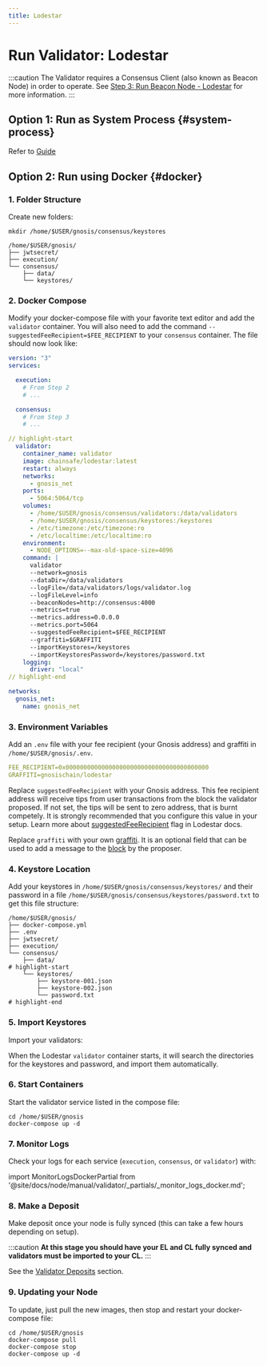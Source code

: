 ```yaml
---
title: Lodestar
---
```


# Run Validator: Lodestar

:::caution
The Validator requires a Consensus Client (also known as Beacon Node) in order to operate. See [Step 3: Run Beacon Node - Lodestar](../../beacon/lodestar.md) for more information.
:::

## Option 1: Run as System Process {#system-process}

Refer to [Guide](../../README.md#step-4-run-a-validator)

## Option 2: Run using Docker {#docker}

### 1. Folder Structure

Create new folders:

```shell
mkdir /home/$USER/gnosis/consensus/keystores
```

```shell
/home/$USER/gnosis/
├── jwtsecret/
├── execution/
└── consensus/
    ├── data/
    └── keystores/
```

### 2. Docker Compose

Modify your docker-compose file with your favorite text editor and add the `validator` container. You will also need to add the command `--suggestedFeeRecipient=$FEE_RECIPIENT` to your `consensus` container. The file should now look like:

```yaml title="/home/$USER/gnosis/docker-compose.yml" showLineNumbers
version: "3"
services:

  execution:
    # From Step 2
    # ...

  consensus:
    # From Step 3
    # ...

// highlight-start
  validator:
    container_name: validator
    image: chainsafe/lodestar:latest
    restart: always
    networks:
      - gnosis_net
    ports:
      - 5064:5064/tcp
    volumes:
      - /home/$USER/gnosis/consensus/validators:/data/validators
      - /home/$USER/gnosis/consensus/keystores:/keystores
      - /etc/timezone:/etc/timezone:ro
      - /etc/localtime:/etc/localtime:ro
    environment:
      - NODE_OPTIONS=--max-old-space-size=4096
    command: |
      validator
      --network=gnosis
      --dataDir=/data/validators
      --logFile=/data/validators/logs/validator.log
      --logFileLevel=info
      --beaconNodes=http://consensus:4000
      --metrics=true
      --metrics.address=0.0.0.0
      --metrics.port=5064
      --suggestedFeeRecipient=$FEE_RECIPIENT
      --graffiti=$GRAFFITI
      --importKeystores=/keystores
      --importKeystoresPassword=/keystores/password.txt
    logging:
      driver: "local"
// highlight-end

networks:
  gnosis_net:
    name: gnosis_net
```

### 3. Environment Variables

Add an `.env` file with your fee recipient (your Gnosis address) and graffiti in `/home/$USER/gnosis/.env`.

```yaml title="/home/$USER/gnosis/.env"
FEE_RECIPIENT=0x0000000000000000000000000000000000000000
GRAFFITI=gnosischain/lodestar
```

Replace `suggestedFeeRecipient` with your Gnosis address. This fee recipient address will receive tips from user transactions from the block the validator proposed. If not set, the tips will be sent to zero address, that is burnt competely. It is strongly recommended that you configure this value in your setup.
Learn more about [suggestedFeeRecipient](https://chainsafe.github.io/lodestar/validator-management/vc-configuration/#configuring-the-fee-recipient-address) flag in Lodestar docs.

Replace `graffiti` with your own [graffiti](https://chainsafe.github.io/lodestar/validator-management/validator-cli/#-graffiti). It is an optional field that can be used to add a message to the [block](https://ethereum.org/en/developers/docs/blocks/) by the proposer.

### 4. Keystore Location

Add your keystores in `/home/$USER/gnosis/consensus/keystores/` and their password in a file `/home/$USER/gnosis/consensus/keystores/password.txt` to get this file structure:

```shell
/home/$USER/gnosis/
├── docker-compose.yml
├── .env
├── jwtsecret/
├── execution/
└── consensus/
    ├── data/
# highlight-start
    └── keystores/
        ├── keystore-001.json
        ├── keystore-002.json
        └── password.txt
# highlight-end
```


### 5. Import Keystores

Import your validators:

When the Lodestar `validator` container starts, it will search the directories for the keystores and password, and import them automatically.


### 6. Start Containers

Start the validator service listed in the compose file:

```shell
cd /home/$USER/gnosis
docker-compose up -d
```


### 7. Monitor Logs

Check your logs for each service (`execution`, `consensus`, or `validator`) with:

import MonitorLogsDockerPartial from '@site/docs/node/manual/validator/_partials/_monitor_logs_docker.md';

<MonitorLogsDockerPartial />


### 8. Make a Deposit

Make deposit once your node is fully synced (this can take a few hours depending on setup).

:::caution
**At this stage you should have your EL and CL fully synced and validators must be imported to your CL.**
:::

See the [Validator Deposits](../deposit.md) section.


### 9. Updating your Node

To update, just pull the new images, then stop and restart your docker-compose file:

```shell
cd /home/$USER/gnosis
docker-compose pull
docker-compose stop
docker-compose up -d
```
